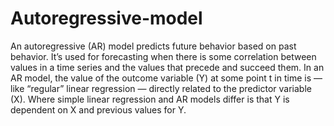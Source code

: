 # Autoregressive-model
An autoregressive (AR) model predicts future behavior based on past behavior. It’s used for forecasting when there is some correlation between values in a time series and the values that precede and succeed them.
In an AR model, the value of the outcome variable (Y) at some point t in time is — like “regular” linear regression — directly related to the predictor variable (X). Where simple linear regression and AR models differ is that Y is dependent on X and previous values for Y.

